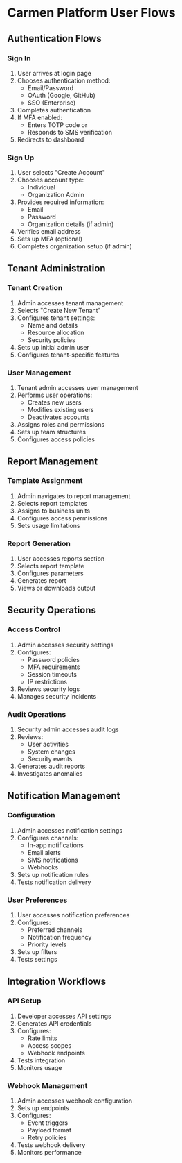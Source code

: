# Carmen Platform User Flows

## Authentication Flows

### Sign In
1. User arrives at login page
2. Chooses authentication method:
   - Email/Password
   - OAuth (Google, GitHub)
   - SSO (Enterprise)
3. Completes authentication
4. If MFA enabled:
   - Enters TOTP code or
   - Responds to SMS verification
5. Redirects to dashboard

### Sign Up
1. User selects "Create Account"
2. Chooses account type:
   - Individual
   - Organization Admin
3. Provides required information:
   - Email
   - Password
   - Organization details (if admin)
4. Verifies email address
5. Sets up MFA (optional)
6. Completes organization setup (if admin)

## Tenant Administration

### Tenant Creation
1. Admin accesses tenant management
2. Selects "Create New Tenant"
3. Configures tenant settings:
   - Name and details
   - Resource allocation
   - Security policies
4. Sets up initial admin user
5. Configures tenant-specific features

### User Management
1. Tenant admin accesses user management
2. Performs user operations:
   - Creates new users
   - Modifies existing users
   - Deactivates accounts
3. Assigns roles and permissions
4. Sets up team structures
5. Configures access policies

## Report Management

### Template Assignment
1. Admin navigates to report management
2. Selects report templates
3. Assigns to business units
4. Configures access permissions
5. Sets usage limitations

### Report Generation
1. User accesses reports section
2. Selects report template
3. Configures parameters
4. Generates report
5. Views or downloads output

## Security Operations

### Access Control
1. Admin accesses security settings
2. Configures:
   - Password policies
   - MFA requirements
   - Session timeouts
   - IP restrictions
3. Reviews security logs
4. Manages security incidents

### Audit Operations
1. Security admin accesses audit logs
2. Reviews:
   - User activities
   - System changes
   - Security events
3. Generates audit reports
4. Investigates anomalies

## Notification Management

### Configuration
1. Admin accesses notification settings
2. Configures channels:
   - In-app notifications
   - Email alerts
   - SMS notifications
   - Webhooks
3. Sets up notification rules
4. Tests notification delivery

### User Preferences
1. User accesses notification preferences
2. Configures:
   - Preferred channels
   - Notification frequency
   - Priority levels
3. Sets up filters
4. Tests settings

## Integration Workflows

### API Setup
1. Developer accesses API settings
2. Generates API credentials
3. Configures:
   - Rate limits
   - Access scopes
   - Webhook endpoints
4. Tests integration
5. Monitors usage

### Webhook Management
1. Admin accesses webhook configuration
2. Sets up endpoints
3. Configures:
   - Event triggers
   - Payload format
   - Retry policies
4. Tests webhook delivery
5. Monitors performance

